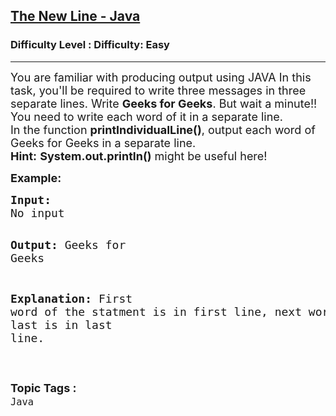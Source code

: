 <h2><a href="https://www.geeksforgeeks.org/problems/the-new-line-java/1?page=1&difficulty=Easy&status=unsolved&sortBy=submissions">The New Line - Java</a></h2><h3>Difficulty Level : Difficulty: Easy</h3><hr><div class="problems_problem_content__Xm_eO"><p><span style="font-size: 18px;">You are familiar with producing output using JAVA In this task, you'll be required to write three messages in three separate lines. Write <strong>Geeks for Geeks</strong>. But wait a minute!! You need to write each word of it in a separate line.<br>In the function <strong>printIndividualLine()</strong>, output each word of Geeks for Geeks in a separate line.</span><br><span style="font-size: 18px;"><strong>Hint:</strong> <strong>System.out.println()</strong> might be useful here!</span></p>
<p><strong><span style="font-size: 18px;">Example:</span></strong></p>
<pre><span style="font-size: 18px;"><strong>Input:</strong>
No input</span>

<span style="font-size: 18px;"><strong>Output:</strong>
Geeks
for
Geeks</span>

<span style="font-size: 18px;"><strong>Explanation:</strong>
First word of the statment is in first line, 
next word is in next line and last is in last line.</span></pre></div><br><p><span style=font-size:18px><strong>Topic Tags : </strong><br><code>Java</code>&nbsp;